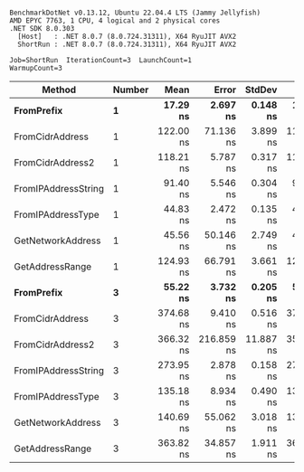 ```

BenchmarkDotNet v0.13.12, Ubuntu 22.04.4 LTS (Jammy Jellyfish)
AMD EPYC 7763, 1 CPU, 4 logical and 2 physical cores
.NET SDK 8.0.303
  [Host]   : .NET 8.0.7 (8.0.724.31311), X64 RyuJIT AVX2
  ShortRun : .NET 8.0.7 (8.0.724.31311), X64 RyuJIT AVX2

Job=ShortRun  IterationCount=3  LaunchCount=1  
WarmupCount=3  

```
| Method              | Number | Mean      | Error      | StdDev    | Min       | Max       | Gen0   | Allocated |
|-------------------- |------- |----------:|-----------:|----------:|----------:|----------:|-------:|----------:|
| **FromPrefix**          | **1**      |  **17.29 ns** |   **2.697 ns** |  **0.148 ns** |  **17.18 ns** |  **17.46 ns** | **0.0007** |      **56 B** |
| FromCidrAddress     | 1      | 122.00 ns |  71.136 ns |  3.899 ns | 119.55 ns | 126.49 ns | 0.0012 |     112 B |
| FromCidrAddress2    | 1      | 118.21 ns |   5.787 ns |  0.317 ns | 118.01 ns | 118.58 ns | 0.0012 |     112 B |
| FromIPAddressString | 1      |  91.40 ns |   5.546 ns |  0.304 ns |  91.20 ns |  91.75 ns | 0.0006 |      56 B |
| FromIPAddressType   | 1      |  44.83 ns |   2.472 ns |  0.135 ns |  44.68 ns |  44.95 ns | 0.0010 |      88 B |
| GetNetworkAddress   | 1      |  45.56 ns |  50.146 ns |  2.749 ns |  43.86 ns |  48.73 ns | 0.0007 |      56 B |
| GetAddressRange     | 1      | 124.93 ns |  66.791 ns |  3.661 ns | 122.02 ns | 129.04 ns | 0.0019 |     168 B |
| **FromPrefix**          | **3**      |  **55.22 ns** |   **3.732 ns** |  **0.205 ns** |  **54.99 ns** |  **55.39 ns** | **0.0020** |     **168 B** |
| FromCidrAddress     | 3      | 374.68 ns |   9.410 ns |  0.516 ns | 374.36 ns | 375.27 ns | 0.0038 |     336 B |
| FromCidrAddress2    | 3      | 366.32 ns | 216.859 ns | 11.887 ns | 359.44 ns | 380.04 ns | 0.0038 |     336 B |
| FromIPAddressString | 3      | 273.95 ns |   2.878 ns |  0.158 ns | 273.82 ns | 274.13 ns | 0.0019 |     168 B |
| FromIPAddressType   | 3      | 135.18 ns |   8.934 ns |  0.490 ns | 134.63 ns | 135.57 ns | 0.0031 |     264 B |
| GetNetworkAddress   | 3      | 140.69 ns |  55.062 ns |  3.018 ns | 138.53 ns | 144.14 ns | 0.0019 |     168 B |
| GetAddressRange     | 3      | 363.82 ns |  34.857 ns |  1.911 ns | 362.34 ns | 365.97 ns | 0.0057 |     504 B |
